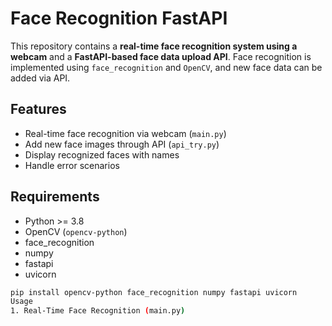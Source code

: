 # Face Recognition FastAPI

This repository contains a **real-time face recognition system using a webcam** and a **FastAPI-based face data upload API**. Face recognition is implemented using `face_recognition` and `OpenCV`, and new face data can be added via API.

## Features

- Real-time face recognition via webcam (`main.py`)
- Add new face images through API (`api_try.py`)
- Display recognized faces with names
- Handle error scenarios

## Requirements

- Python >= 3.8
- OpenCV (`opencv-python`)
- face_recognition
- numpy
- fastapi
- uvicorn

```bash
pip install opencv-python face_recognition numpy fastapi uvicorn
Usage
1. Real-Time Face Recognition (main.py)
